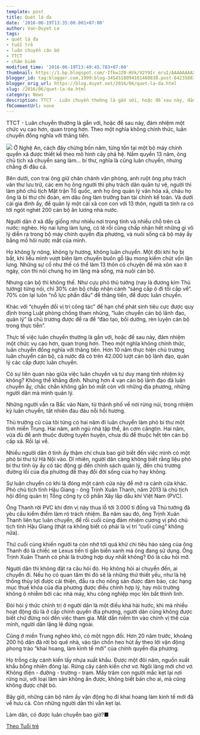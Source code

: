 ```yaml
---
template: post
title: Quét lá đa
date: '2016-06-19T13:35:00.001+07:00'
author: Van-Duyet Le
tags:
- quét lá đa
- tuổi trẻ
- luân chuyển cán bộ
- TTCT
- châm biếm
modified_time: '2016-06-19T13:49:45.783+07:00'
thumbnail: https://1.bp.blogspot.com/-IfkwJZ0-HVk/V2Y9Ir_mruI/AAAAAAAAX1Q/rzoTuqhtMFkoJkniLbS9zM9VYDai9N02wCK4B/s1600/e560a321.jpg
blogger_id: tag:blogger.com,1999:blog-3454518094181460838.post-6423588347729547636
blogger_orig_url: https://blog.duyet.net/2016/06/quet-la-da.html
slug: /2016/06/quet-la-da.html
category: News
description: TTCT - Luân chuyển thường là gắn với, hoặc để sau này, đảm nhiệm một chức vụ cao hơn, quan trọng hơn. Theo một nghĩa không chính thức, luân chuyển đồng nghĩa với thăng tiến.    
fbCommentUrl: none
---
```


TTCT - Luân chuyển thường là gắn với, hoặc để sau này, đảm nhiệm một chức vụ cao hơn, quan trọng hơn. Theo một nghĩa không chính thức, luân chuyển đồng nghĩa với thăng tiến.    

[![](https://1.bp.blogspot.com/-IfkwJZ0-HVk/V2Y9Ir_mruI/AAAAAAAAX1Q/rzoTuqhtMFkoJkniLbS9zM9VYDai9N02wCK4B/s400/e560a321.jpg)](https://1.bp.blogspot.com/-IfkwJZ0-HVk/V2Y9Ir_mruI/AAAAAAAAX1Q/rzoTuqhtMFkoJkniLbS9zM9VYDai9N02wCK4B/s1600/e560a321.jpg)
Ở Nghệ An, cách đây chừng bốn năm, từng tồn tại một bộ máy chính quyền xã được thiết kế theo mô hình cây phả hệ. Nắm quyền 13 năm, ông chủ tịch xã chuyển sang làm... bí thư, nghĩa là cũng luân chuyển, nhưng chẳng đi đâu cả.

Bên dưới, con trai ông giữ chân chánh văn phòng, anh ruột ông phụ trách văn thư lưu trữ, các em họ ông người thì phụ trách dân quân tự vệ, người thì làm phó chủ tịch Mặt trận Tổ quốc, anh họ ông quản lý văn hóa xã, cháu họ ông là bí thư chi đoàn, em dâu ông làm trưởng ban tài chính kế toán. Và dưới cái gia đình ấy, để quản lý một cái xã con con với 13 thôn, người ta tính ra có tới ngót nghét 200 cán bộ ăn lương nhà nước.

Người dân ở xã đấy giống như nhiều nơi trong tỉnh và nhiều chỗ trên cả nước: nghèo. Họ nai lưng làm lụng, có lẽ rồi cũng chấp nhận hết những gì vô lý diễn ra trong bộ máy chính quyền địa phương, và nuôi sống cả bộ máy ấy bằng mồ hôi nước mắt của mình.

Họ không ly nông, không ly hương, không luân chuyển. Một đôi khi họ bị bắt, khi liều mình vượt biên làm chuyến buôn gỗ lậu mong kiếm chút vốn lận lưng. Những sự cố như thế có thể làm 13 thôn có chuyện để mà xôn xao ít ngày, còn thì nói chung họ im lặng mà sống, mà nuôi cán bộ.

Nhưng cán bộ thì không thế. Như cựu phó thủ tướng (nay là đương kim Thủ tướng) từng nói, chỉ 30% cán bộ chấp nhận cảnh “sáng cắp ô đi tối cắp về”. 70% còn lại luôn “nỗ lực phấn đấu” để thăng tiến, để được luân chuyển.

Khác với “chuyển đổi vị trí công tác” để hạn chế phát sinh tiêu cực được quy định trong Luật phòng chống tham nhũng, “luân chuyển cán bộ lãnh đạo, quản lý” là chủ trương được đề ra để “đào tạo, bồi dưỡng, rèn luyện cán bộ trong thực tiễn”.

Thực tế việc luân chuyển thường là gắn với, hoặc để sau này, đảm nhiệm một chức vụ cao hơn, quan trọng hơn. Theo một nghĩa không chính thức, luân chuyển đồng nghĩa với thăng tiến. Hơn 10 năm thực hiện chủ trương luân chuyển cán bộ, cả nước đã có trên 42.000 lượt cán bộ lãnh đạo, quản lý các cấp được luân chuyển.

Có sự liên quan nào giữa việc luân chuyển và tư duy mang tính nhiệm kỳ không? Không thể khẳng định. Nhưng hơn 4 vạn cán bộ lãnh đạo đã luân chuyển ấy, chắc chắn không gắn bó mất còn với những địa phương, những người dân mà mình quản lý.

Những người vẫn ra Bắc vào Nam, từ thành phố về nơi rừng núi, trong nhiệm kỳ luân chuyển, tất nhiên đau đáu nỗi hồi hương.

Thủ trưởng cũ của tôi từng có hai năm đi luân chuyển làm phó bí thư một tỉnh miền Trung. Hai năm, anh ngủ nhà tập thể, ăn cơm căngtin. Hai năm, vừa đủ để anh thuộc đường tuyến huyện, chưa đủ để thuộc hết tên cán bộ cấp xã. Rồi lại về.

Nhiều người dân ở tỉnh ấy thậm chí chưa bao giờ biết đến việc mình có một phó bí thư từ Hà Nội vào. Dĩ nhiên, người dân càng không biết rằng liệu phó bí thư tỉnh ủy ấy có tác động gì đến chính sách quản lý, đến chủ trương đường lối của địa phương để thay đổi đời sống của họ hay không.

Sự luân chuyển có khi là đóng một cánh cửa này để mở ra cánh cửa khác. Phó chủ tịch tỉnh Hậu Giang - ông Trịnh Xuân Thanh, năm 2013 là chủ tịch hội đồng quản trị Tổng công ty cổ phần Xây lắp dầu khí Việt Nam (PVC).

Ông Thanh rời PVC khi đơn vị này thua lỗ tới 3.000 tỉ đồng và Thủ tướng đã yêu cầu kiểm điểm làm rõ trách nhiệm. Ba năm sau đó, ông Trịnh Xuân Thanh liên tục luân chuyển, để rồi cuối cùng đảm nhiệm cương vị phó chủ tịch tỉnh Hậu Giang (thật ra không biết có phải là vị trí “cuối cùng” không nữa).

Thứ cuối cùng khiến người ta còn nhớ tới quá khứ chi tiêu hào sảng của ông Thanh đó là chiếc xe Lexus tiền tỉ gắn biển xanh mà ông đang sử dụng. Ông Trịnh Xuân Thanh có phải là trường hợp duy nhất không? Đó là câu hỏi mở.

Người dân thì không đặt ra câu hỏi đó. Họ không hỏi ai chuyển đến, ai chuyển đi. Nếu họ có quan tâm thì đó sẽ là những thứ thiết yếu, như là hệ thống thủy lợi được cải thiện, đầu ra cho nông sản được đảm bảo, các hạng mục thuế khóa của địa phương được điều chỉnh hợp lý, hay môi trường không ô nhiễm bởi các nhà máy, khu công nghiệp mọc lên bất thình lình.

Đòi hỏi ý thức chính trị ở người dân là một điều khá hài hước, khi mà nhiều hoạt động dù là ở cấp chính quyền địa phương, người dân cũng không được biết chứ đừng nói đến việc tham gia. Mất dần niềm tin vào chính vị thế của mình, người dân lặng lẽ đứng ngoài.

Cũng ở miền Trung nghèo khó, có một ngọn đồi. Hơn 20 năm trước, khoảng 200 hộ dân đã rời bỏ quê nhà, vào tận chốn heo hút ấy theo lời vận động phong trào “khai hoang, làm kinh tế mới” của chính quyền địa phương.

Họ trồng cây cánh kiến lấy nhựa xuất khẩu. Được một đôi năm, nguồn xuất khẩu bỗng nhiên đóng lại. Rừng cây cánh kiến chơ vơ. Ngôi làng mới chơ vơ. Không điện - đường - trường - trạm. Mấy trăm con người mắc kẹt lại nơi rừng núi, với loại lâm sản không ăn được, không biết bán cho ai, mà cũng không được chặt bỏ.

Bây giờ, những cán bộ năm ấy vận động họ đi khai hoang làm kinh tế mới đã về hưu cả. Còn những người dân thì vẫn kẹt lại.

Làm dân, có được luân chuyển bao giờ?■

[Theo Tuổi trẻ](http://tuoitre.vn/tin/tuoi-tre-cuoi-tuan/van-hoa-nghe-thuat/phiem-dam/20160618/quet-la-da/1119988.html)

